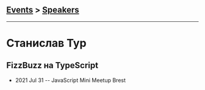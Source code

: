 ## [Events](../README.md) > [Speakers](../speakers.md)
---

# Станислав Тур

## FizzBuzz на TypeScript
- 2021 Jul 31 -- JavaScript Mini Meetup Brest    
